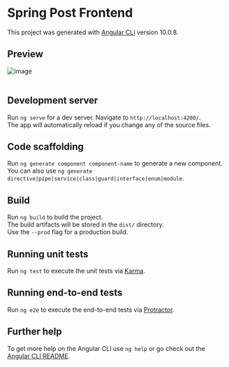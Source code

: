 # Spring Post Frontend
This project was generated with [Angular CLI](https://github.com/angular/angular-cli) version 10.0.8.<br/>
## Preview
![image](https://github.com/yen-tingLin/v2-spring-post-frontend/blob/master/imag-resize.jpg)<br/><br/>
## Development server
Run `ng serve` for a dev server. Navigate to `http://localhost:4200/`.<br/> 
The app will automatically reload if you change any of the source files.<br/>
## Code scaffolding
Run `ng generate component component-name` to generate a new component.<br/> 
You can also use `ng generate directive|pipe|service|class|guard|interface|enum|module`.<br/>
## Build
Run `ng build` to build the project.<br/> 
The build artifacts will be stored in the `dist/` directory.<br/> 
Use the `--prod` flag for a production build.<br/>
## Running unit tests
Run `ng test` to execute the unit tests via [Karma](https://karma-runner.github.io).<br/>
## Running end-to-end tests
Run `ng e2e` to execute the end-to-end tests via [Protractor](http://www.protractortest.org/).<br/>
## Further help
To get more help on the Angular CLI use `ng help` or go check out the [Angular CLI README](https://github.com/angular/angular-cli/blob/master/README.md).<br/>
